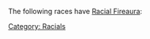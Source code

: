 The following races have [Racial Fireaura](Racial_Fireaura "wikilink"):

[Category: Racials](Category:_Racials "wikilink")
